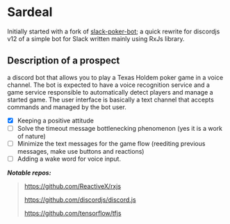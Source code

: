 # Sardeal
Initially started with a fork of [slack-poker-bot](https://github.com/CharlieHess/slack-poker-bot); a quick rewrite for discordjs v12 of a simple bot for Slack written mainly using RxJs library.

## Description of a prospect
a discord bot that allows you to play a Texas Holdem poker game in a voice channel. The bot is expected to have a voice recognition service and a game service responsible to automatically detect players and manage a started game. The user interface is basically a text channel that accepts commands and managed by the bot user.

- [x] Keeping a positive attitude
- [ ] Solve the timeout message bottlenecking phenomenon (yes it is a work of nature)
- [ ] Minimize the text messages for the game flow (reediting previous messages, make use buttons and reactions)
- [ ] Adding a wake word for voice input.

***Notable repos:***
 > https://github.com/ReactiveX/rxjs
 > 
 > https://github.com/discordjs/discord.js
 > 
 > https://github.com/tensorflow/tfjs
